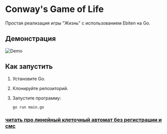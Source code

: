 # Conway's Game of Life

Простая реализация игры "Жизнь" с использованием Ebiten на Go.

## Демонстрация
![Demo](conwayLifeGame.gif)

## Как запустить
1. Установите Go.
2. Клонируйте репозиторий.
3. Запустите программу:

   ```bash
   go run main.go

### [читать про линейный клеточный автомат без регистрации и смс](https://neerc.ifmo.ru/wiki/index.php?title=%D0%9B%D0%B8%D0%BD%D0%B5%D0%B9%D0%BD%D1%8B%D0%B9_%D0%BA%D0%BB%D0%B5%D1%82%D0%BE%D1%87%D0%BD%D1%8B%D0%B9_%D0%B0%D0%B2%D1%82%D0%BE%D0%BC%D0%B0%D1%82,_%D1%8D%D0%BA%D0%B2%D0%B8%D0%B2%D0%B0%D0%BB%D0%B5%D0%BD%D1%82%D0%BD%D0%BE%D1%81%D1%82%D1%8C_%D0%9C%D0%A2#cellularautomaton)
